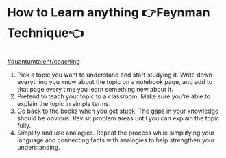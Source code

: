 # How to Learn anything 👉Feynman Technique👈



##

[#quantumtalent/coaching](bear://x-callback-url/open-tag?name=quantumtalent/coaching)

1. Pick a topic you want to understand and start studying it. Write down everything you know about the topic on a notebook page, and add to that page every time you learn something new about it.
2. Pretend to teach your topic to a classroom. Make sure you’re able to explain the topic in simple terms.
3. Go back to the books when you get stuck. The gaps in your knowledge should be obvious. Revisit problem areas until you can explain the topic fully.
4. Simplify and use analogies. Repeat the process while simplifying your language and connecting facts with analogies to help strengthen your understanding.
